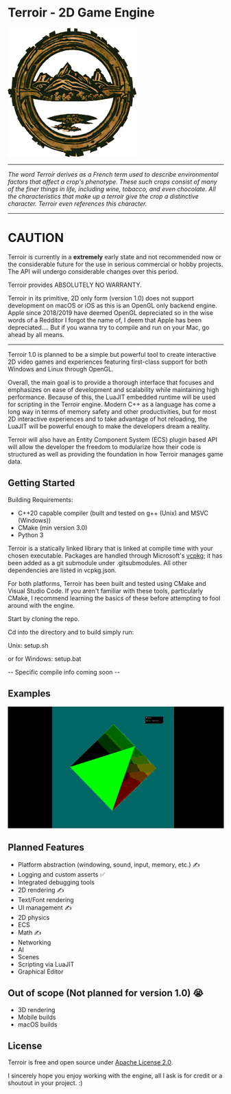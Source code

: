 # Terroir - 2D Game Engine

<img src="/resources/TerroirLogo.PNG" alt="Terroir-Logo" height="300" width="300"/>

---

_The word Terroir derives as a French term used to describe environmental factors that affect a crop's phenotype. These
such crops consist of many of the finer things in life, including wine, tobacco, and even chocolate. All the
characteristics that make up a terroir give the crop a distinctive character. Terroir even references this character._

---

# CAUTION

Terroir is currently in a **extremely** early state and not recommended now or the considerable future for the use in serious
commercial or hobby projects. The API will undergo considerable changes over this period.

Terroir provides ABSOLUTELY NO WARRANTY.

Terroir in its primitive, 2D only form (version 1.0) does not support development on macOS or iOS as this is an OpenGL only backend engine. Apple since 2018/2019 have deemed OpenGL depreciated so in the wise words of a Redditor I forgot the name of, I deem that Apple has been depreciated.... But if you wanna try to compile and run on your Mac, go ahead by all means.

---

Terroir 1.0 is planned to be a simple but powerful tool to create interactive 2D video games and experiences featuring first-class support for both Windows and Linux through OpenGL.

Overall, the main goal is to provide a thorough interface that focuses and emphasizes on ease of development and scalability while maintaining high performance. Because of this, the LuaJIT embedded runtime will be used for scripting in the Terroir engine. Modern C++ as a language has come a long way in terms of memory safety and other productivities, but for most 2D interactive experiences and to take advantage of hot reloading, the LuaJIT will be powerful enough to make the developers dream a reality.

Terroir will also have an Entity Component System (ECS) plugin based API will allow the developer the freedom to modularize how their code is structured as well as providing the foundation in how Terroir manages game data.

## Getting Started

Building Requirements:

- C++20 capable compiler (built and tested on g++ (Unix) and MSVC (Windows))
- CMake (min version 3.0)
- Python 3

Terroir is a statically linked library that is linked at compile time with your chosen executable. Packages are handled through Microsoft's [vcpkg](https://vcpkg.io/en/index.html); it has been added as a git submodule under .gitsubmodules. All other dependencies are listed in vcpkg.json.

For both platforms, Terroir has been built and tested using CMake and Visual Studio Code.  If you aren't familiar with these tools, particularly CMake, I recommend learning the basics of these before attempting to fool around with the engine.

Start by cloning the repo.

Cd into the directory and to build simply run:

Unix:
setup.sh

or for Windows:
setup.bat

-- Specific compile info coming soon --

## Examples

![Triangle](/resources/Triangle.gif)

## Planned Features

- Platform abstraction (windowing, sound, input, memory, etc.) ✍️
- Logging and custom asserts ✅
- Integrated debugging tools
- 2D rendering ✍️
- Text/Font rendering
- UI management ✍️
- 2D physics
- ECS
- Math ✍️
- Networking
- AI
- Scenes
- Scripting via LuaJIT
- Graphical Editor

## Out of scope (Not planned for version 1.0) 😭

- 3D rendering
- Mobile builds
- macOS builds

## License

Terroir is free and open source under [Apache License 2.0](https://www.apache.org/licenses/LICENSE-2.0).

I sincerely hope you enjoy working with the engine, all I ask is for credit or a shoutout in your project. :)
